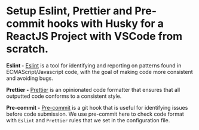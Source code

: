 # Setup Eslint, Prettier and Pre-commit hooks with Husky for a ReactJS Project with VSCode from scratch.


__Eslint -__ [Eslint](https://eslint.org/docs/user-guide/getting-started) is a tool for identifying and reporting on patterns found in ECMAScript/Javascript code, with the goal of making code more consistent and avoiding bugs.

__Prettier -__ [Prettier](https://prettier.io/docs/en/index.html) is an opinionated code formatter that ensures that all outputted code conforms to a consistent style.

__Pre-commit -__ [Pre-commit](https://pre-commit.com/) is a git hook that is useful for identifying issues before code submission. We use pre-commit here to check code format with `Eslint` and `Prettier` rules that we set in the configuration file.


